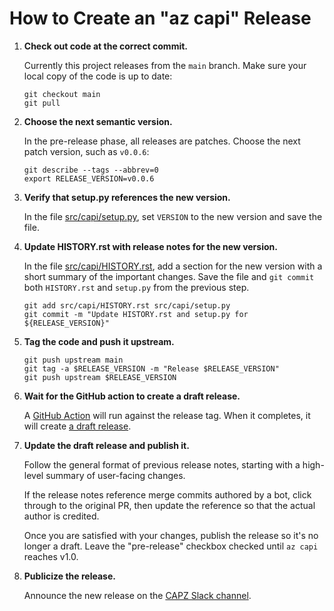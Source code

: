 # How to Create an "az capi" Release

1. **Check out code at the correct commit.**

    Currently this project releases from the `main` branch. Make sure your local copy of the code is up to date:

    ```shell
    git checkout main
    git pull
    ```

2. **Choose the next semantic version.**

    In the pre-release phase, all releases are patches. Choose the next patch version, such as `v0.0.6`:

    ```shell
    git describe --tags --abbrev=0
    export RELEASE_VERSION=v0.0.6
    ```

3. **Verify that setup.py references the new version.**

    In the file [src/capi/setup.py](./src/capi/setup.py), set `VERSION` to the new version and save the file.

4. **Update HISTORY.rst with release notes for the new version.**

    In the file [src/capi/HISTORY.rst](./src/capi/setup.py), add a section for the new version with a short summary of the important changes. Save the file and `git commit` both `HISTORY.rst` and `setup.py` from the previous step.

    ```shell
    git add src/capi/HISTORY.rst src/capi/setup.py
    git commit -m "Update HISTORY.rst and setup.py for ${RELEASE_VERSION}"
    ```

5. **Tag the code and push it upstream.**

    ```shell
    git push upstream main
    git tag -a $RELEASE_VERSION -m "Release $RELEASE_VERSION"
    git push upstream $RELEASE_VERSION
    ```

6. **Wait for the GitHub action to create a draft release.**

    A [GitHub Action](https://github.com/Azure/azure-capi-cli-extension/actions) will run against the release tag. When it completes, it will create [a draft release](https://github.com/Azure/azure-capi-cli-extension/releases).

7. **Update the draft release and publish it.**

    Follow the general format of previous release notes, starting with a high-level summary of user-facing changes.

    If the release notes reference merge commits authored by a bot, click through to the original PR, then update the reference so that the actual author is credited.

    Once you are satisfied with your changes, publish the release so it's no longer a draft. Leave the "pre-release" checkbox checked until `az capi` reaches v1.0.

8. **Publicize the release.**

    Announce the new release on the [CAPZ Slack channel](https://kubernetes.slack.com/archives/CEX9HENG7).
